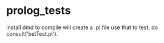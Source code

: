 # prolog_tests

install dmd to compile
will create a .pl file
use that to test, do consult('bstTest.pl').

